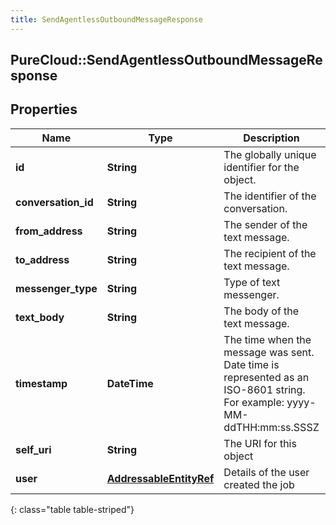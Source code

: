 ```yaml
---
title: SendAgentlessOutboundMessageResponse
---
```

## PureCloud::SendAgentlessOutboundMessageResponse

## Properties

|Name | Type | Description | Notes|
|------------ | ------------- | ------------- | -------------|
| **id** | **String** | The globally unique identifier for the object. | [optional] |
| **conversation_id** | **String** | The identifier of the conversation. | [optional] |
| **from_address** | **String** | The sender of the text message. | [optional] |
| **to_address** | **String** | The recipient of the text message. | [optional] |
| **messenger_type** | **String** | Type of text messenger. | [optional] |
| **text_body** | **String** | The body of the text message. | [optional] |
| **timestamp** | **DateTime** | The time when the message was sent. Date time is represented as an ISO-8601 string. For example: yyyy-MM-ddTHH:mm:ss.SSSZ | [optional] |
| **self_uri** | **String** | The URI for this object | [optional] |
| **user** | [**AddressableEntityRef**](AddressableEntityRef.html) | Details of the user created the job | [optional] |
{: class="table table-striped"}


